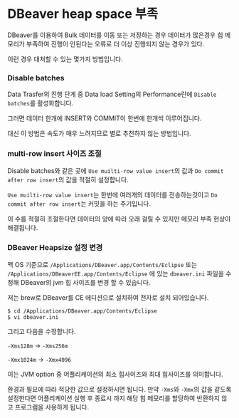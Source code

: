 # DBeaver heap space 부족

DBeaver를 이용하여 Bulk 데이터를 이동 또는 저장하는 경우 데이터가 많은경우 힙 메모리가 부족하여 진행이 안된다는 오류로 더 이상 진행되지 않는 경우가 있다.

이런 경우 대처할 수 있는 몇가지 방법입니다.

### Disable batches

Data Trasfer의 진행 단계 중 Data load Setting의 Performance란에 `Disable batches`를 활성화합니다.

그러면 데이터 한개에 INSERT와 COMMIT이 한번에 한개씩 이루어집니다.

대신 이 방법은 속도가 매우 느려지므로 별로 추천하지 않는 방법입니다.

### multi-row insert 사이즈 조절

Disable batches와 같은 곳에 `Use muilti-row value insert`의 값과 `Do commit after row insert`의 값을 적절히 설정합니다.

`Use muilti-row value insert`는 한번에 여러개의 데이터를 전송하는것이고 `Do commit after row insert`는 커밋을 하는 주기입니다.

이 수를 적절히 조절한다면 데이터의 양에 따라 오래 걸릴 수 있지만 메모리 부족 현상이 해결됩니다.

### DBeaver Heapsize 설정 변경

맥 OS 기준으로 `/Applications/DBeaver.app/Contents/Eclipse` 또는 `/Applications/DBeaverEE.app/Contents/Eclipse` 에 있는 `dbeaver.ini` 파일을 수정해 DBeaver의 jvm 힙 사이즈를 변경 할 수 있습니다.

저는 brew로 DBeaver를 CE 에디션으로 설치하여 전자로 설치 되어있습니다.

```shell
$ cd /Applications/DBeaver.app/Contents/Eclipse
$ vi dbeaver.ini
```

그리고 다음을 수정합니다. 

`-Xms128m` -> `-Xms256m`

`-Xmx1024m` -> `-Xmx4096`

이는 JVM option 중 어플리케이션의 최소 힙사이즈와 최대 힙사이즈를 의미합니다.

환경과 필요에 따라 적당한 값으로 설정하시면 됩니다.
만약 `-Xms`와 `-Xmx`의 값을 같도록 설정한다면 어플리케이션 실행 후 종료시 까지 해당 힙 메모리를 할당하여 반환하지 않고 프로그램을 사용하게 됩니다.
